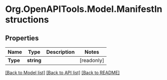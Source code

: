 # Org.OpenAPITools.Model.ManifestInstructions

## Properties

| Name     | Type       | Description | Notes      |
| -------- | ---------- | ----------- | ---------- |
| **Type** | **string** |             | [readonly] |

[[Back to Model list]](../README.md#documentation-for-models)
[[Back to API list]](../README.md#documentation-for-api-endpoints)
[[Back to README]](../README.md)
